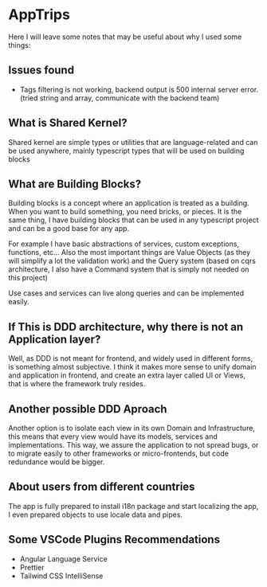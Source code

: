 # AppTrips

Here I will leave some notes that may be useful about why I used some things:

## Issues found

- Tags filtering is not working, backend output is 500 internal server error. (tried string and array, communicate with the backend team)

## What is Shared Kernel?

Shared kernel are simple types or utilities that are language-related and can be used anywhere, mainly typescript types that will be used on building blocks

## What are Building Blocks?

Building blocks is a concept where an application is treated as a building. When you want to build something, you need bricks, or pieces.
It is the same thing, I have building blocks that can be used in any typescript project and can be a good base for any app.

For example I have basic abstractions of services, custom exceptions, functions, etc... Also the most important things are Value Objects (as they will simplify a lot the validation work) and the Query system (based on cqrs architecture, I also have a Command system that is simply not needed on this project)

Use cases and services can live along queries and can be implemented easily.

## If This is DDD architecture, why there is not an Application layer?

Well, as DDD is not meant for frontend, and widely used in different forms, is something almost subjective.
I think it makes more sense to unify domain and application in frontend, and create an extra layer called UI or Views, that is where the framework truly resides.

## Another possible DDD Aproach

Another option is to isolate each view in its own Domain and Infrastructure, this means that every view would have its models, services and implementations.
This way, we assure the application to not spread bugs, or to migrate easily to other frameworks or micro-frontends, but code redundance would be bigger.

## About users from different countries

The app is fully prepared to install i18n package and start localizing the app, I even prepared objects to use locale data and pipes.

## Some VSCode Plugins Recommendations

- Angular Language Service
- Prettier
- Tailwind CSS IntelliSense
